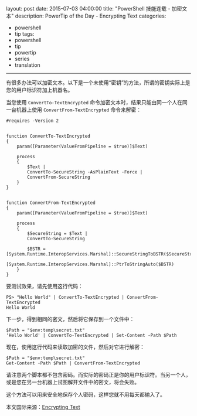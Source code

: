 ﻿layout: post
date: 2015-07-03 04:00:00
title: "PowerShell 技能连载 - 加密文本"
description: PowerTip of the Day - Encrypting Text
categories:
- powershell
- tip
tags:
- powershell
- tip
- powertip
- series
- translation
---
有很多办法可以加密文本。以下是一个未使用“密钥”的方法，所谓的密钥实际上是您的用户标识符加上机器名。

当您使用 `ConvertTo-TextEncrypted` 命令加密文本时，结果只能由同一个人在同一台机器上使用 `ConvertFrom-TextEncrypted` 命令来解密：

    #requires -Version 2
    
    
    function ConvertTo-TextEncrypted
    {
        param([Parameter(ValueFromPipeline = $true)]$Text)
    
        process
        {
            $Text |
            ConvertTo-SecureString -AsPlainText -Force |
            ConvertFrom-SecureString
        }
    }
    
    
    function ConvertFrom-TextEncrypted
    {
        param([Parameter(ValueFromPipeline = $true)]$Text)
    
        process
        {
            $SecureString = $Text |
            ConvertTo-SecureString
    
            $BSTR = [System.Runtime.InteropServices.Marshal]::SecureStringToBSTR($SecureString)
            [System.Runtime.InteropServices.Marshal]::PtrToStringAuto($BSTR)
        }
    }

要测试效果，请先使用这行代码：

    PS> "Hello World" | ConvertTo-TextEncrypted | ConvertFrom-TextEncrypted
    Hello World

下一步，得到相同的密文，然后将它保存到一个文件中：

    $Path = "$env:temp\secret.txt"
    'Hello World' | ConvertTo-TextEncrypted | Set-Content -Path $Path

现在，使用这行代码来读取加密的文件，然后对它进行解密：

    $Path = "$env:temp\secret.txt"
    Get-Content -Path $Path | ConvertFrom-TextEncrypted

请注意两个脚本都不包含密码。而实际的密码正是你的用户标识符。当另一个人，或是您在另一台机器上试图解开文件中的密文，将会失败。

这个方法可以用来安全地保存个人密码，这样您就不用每天都输入了。

<!--more-->
本文国际来源：[Encrypting Text](http://community.idera.com/powershell/powertips/b/tips/posts/encrypting-text)
